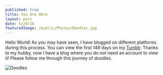 ```yaml
---
published: true
title: You Are Here
layout: post
date: 5/29/16
featuredImage: /public/Photos/Doodles.jpg
---
```

Hello World! As you may have seen, I have blogged on different platforms during this process. You can view the first 149 days on my [Tumblr](http://heathervanderdys.tumblr.com). Thanks to my hubby, now I have a blog where you do not need an account to view it! Please follow me through this journey of doodles.

![Doodles](/public/Photos/Doodles.jpg)
